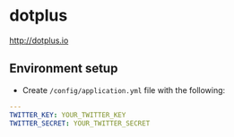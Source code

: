 dotplus
=======

http://dotplus.io

Environment setup
-----------------

* Create `/config/application.yml` file with the following:

```yml
---
TWITTER_KEY: YOUR_TWITTER_KEY
TWITTER_SECRET: YOUR_TWITTER_SECRET
```
